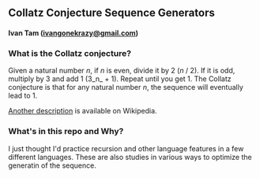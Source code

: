 ## Collatz Conjecture Sequence Generators
#### Ivan Tam (ivangonekrazy@gmail.com)

### What is the Collatz conjecture?
Given a natural number _n_, if _n_ is even, divide it by 2 (_n_ / 2). If it is odd, multiply by 3 and add 1 (3_n_ + 1).
Repeat until you get 1. The Collatz conjecture is that for any natural number _n_, the sequence will eventually lead to 1.

[Another description](http://en.wikipedia.org/wiki/Collatz_conjecture) is available on Wikipedia.

### What's in this repo and Why?
I just thought I'd practice recursion and other language features in a few different languages. These are also
studies in various ways to optimize the generatin of the sequence.
